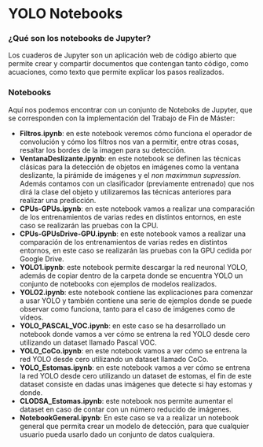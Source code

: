 # YOLO Notebooks
### ¿Qué son los notebooks de Jupyter?
Los cuaderos de Jupyter son un aplicación web de código abierto que permite crear y compartir documentos que contengan tanto código, como acuaciones, como texto que permite explicar los pasos realizados.

### Notebooks
Aquí nos podemos encontrar con un conjunto de Noteboks de Jupyter, que se corresponden con la implementación del Trabajo de Fin de Máster:
* **Filtros.ipynb**: en este notebook veremos cómo funciona el operador de convolución y cómo los filtros nos van a permitir, entre otras cosas, resaltar los bordes de la imagen para su detección. 
* **VentanaDeslizante.ipynb**: en este notebook se definen las técnicas clásicas para la detección de objetos en imágenes como la ventana deslizante, la pirámide de imágenes y el *non maximmun supression*. Además contamos con un clasificador (previamente entrenado) que nos dirá la clase del objeto y utilizaremos las técnicas anteriores para realizar una predicción.
* **CPUs-GPUs.ipynb**: en este notebook vamos a realizar una comparación de los entrenamientos de varias redes en distintos entornos, en este caso se realizarán las pruebas con la CPU.
* **CPUs-GPUsDrive-GPU.ipynb**: en este notebook vamos a realizar una comparación de los entrenamientos de varias redes en distintos entornos, en este caso se realizarán las pruebas con la GPU cedida por Google Drive.
* **YOLO1.ipynb**: este notebook permite descargar la red neuronal YOLO, además de copiar dentro de la carpeta donde se encuentra YOLO un conjunto de notebooks con ejemplos de modelos realizados.
* **YOLO2.ipynb**: este notebook contiene las explicaciones para comenzar a usar YOLO y también contiene una serie de ejemplos donde se puede observar como funciona, tanto para el caso de imágenes como de vídeos.
* **YOLO_PASCAL_VOC.ipynb**: en este caso se ha desarrollado un notebook donde vamos a ver cómo se entrena la red YOLO desde cero utilizando un dataset llamado Pascal VOC.
* **YOLO_CoCo.ipynb**: en este notebook vamos a ver cómo se entrena la red YOLO desde cero utilizando un dataset llamado CoCo.  
* **YOLO_Estomas.ipynb**: en este notebook vamos a ver cómo se entrena la red YOLO desde cero utilizando un dataset de estomas, el fin de este dataset consiste en dadas unas imágenes que detecte si hay estomas y donde.
* **CLODSA_Estomas.ipynb**: este notebook nos permite aumentar el dataset en caso de contar con un número reducido de imágenes.
* **NotebookGeneral.ipynb**: En este caso se va a realizar un notebook general que permita crear un modelo de detección, para que cualquier usuario pueda usarlo dado un conjunto de datos cualquiera.
